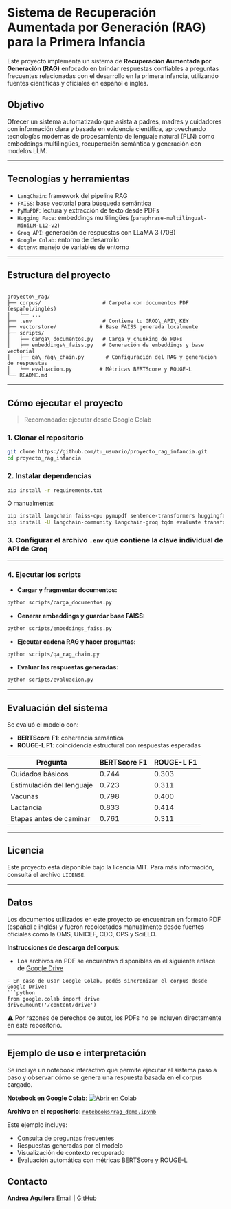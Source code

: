# Sistema de Recuperación Aumentada por Generación (RAG) para la Primera Infancia

Este proyecto implementa un sistema de **Recuperación Aumentada por Generación (RAG)** enfocado en brindar respuestas confiables a preguntas frecuentes relacionadas con el desarrollo en la primera infancia, utilizando fuentes científicas y oficiales en español e inglés.

## Objetivo

Ofrecer un sistema automatizado que asista a padres, madres y cuidadores con información clara y basada en evidencia científica, aprovechando tecnologías modernas de procesamiento de lenguaje natural (PLN) como embeddings multilingües, recuperación semántica y generación con modelos LLM.

---

## Tecnologías y herramientas

- `LangChain`: framework del pipeline RAG
- `FAISS`: base vectorial para búsqueda semántica
- `PyMuPDF`: lectura y extracción de texto desde PDFs
- `Hugging Face`: embeddings multilingües (`paraphrase-multilingual-MiniLM-L12-v2`)
- `Groq API`: generación de respuestas con LLaMA 3 (70B)
- `Google Colab`: entorno de desarrollo
- `dotenv`: manejo de variables de entorno

---

## Estructura del proyecto

```

proyecto\_rag/
├── corpus/                    # Carpeta con documentos PDF (español/inglés)
│   └── ...
├── .env                       # Contiene tu GROQ\_API\_KEY
├── vectorstore/              # Base FAISS generada localmente
├── scripts/
│   ├── carga\_documentos.py   # Carga y chunking de PDFs
│   ├── embeddings\_faiss.py   # Generación de embeddings y base vectorial
│   ├── qa\_rag\_chain.py       # Configuración del RAG y generación de respuestas
│   └── evaluacion.py         # Métricas BERTScore y ROUGE-L
└── README.md

````

---

## Cómo ejecutar el proyecto

> Recomendado: ejecutar desde Google Colab

### 1. Clonar el repositorio
```bash
git clone https://github.com/tu_usuario/proyecto_rag_infancia.git
cd proyecto_rag_infancia
````

### 2. Instalar dependencias

```bash
pip install -r requirements.txt
```

O manualmente:

```bash
pip install langchain faiss-cpu pymupdf sentence-transformers huggingface-hub python-dotenv
pip install -U langchain-community langchain-groq tqdm evaluate transformers
```

### 3. Configurar el archivo `.env` que contiene la clave individual de API de Groq

---

### 4. Ejecutar los scripts

* **Cargar y fragmentar documentos:**

```bash
python scripts/carga_documentos.py
```

* **Generar embeddings y guardar base FAISS:**

```bash
python scripts/embeddings_faiss.py
```

* **Ejecutar cadena RAG y hacer preguntas:**

```bash
python scripts/qa_rag_chain.py
```

* **Evaluar las respuestas generadas:**

```bash
python scripts/evaluacion.py
```

---

## Evaluación del sistema

Se evaluó el modelo con:

* **BERTScore F1**: coherencia semántica
* **ROUGE-L F1**: coincidencia estructural con respuestas esperadas

| Pregunta                  | BERTScore F1 | ROUGE-L F1 |
| ------------------------- | ------------ | ---------- |
| Cuidados básicos          | 0.744        | 0.303      |
| Estimulación del lenguaje | 0.723        | 0.311      |
| Vacunas                   | 0.798        | 0.400      |
| Lactancia                 | 0.833        | 0.414      |
| Etapas antes de caminar   | 0.761        | 0.311      |

---

## Licencia

Este proyecto está disponible bajo la licencia MIT.
Para más información, consultá el archivo `LICENSE`.

---

## Datos

Los documentos utilizados en este proyecto se encuentran en formato PDF (español e inglés) y fueron recolectados manualmente desde fuentes oficiales como la OMS, UNICEF, CDC, OPS y SciELO.

**Instrucciones de descarga del corpus**:

- Los archivos en PDF se encuentran disponibles en el siguiente enlace de [Google Drive](https://drive.google.com/drive/folders/1vHez-UEO0x_IR9VKbglJjmk6Lz9sN7hD?usp=sharing)

````
- En caso de usar Google Colab, podés sincronizar el corpus desde Google Drive:
```python
from google.colab import drive
drive.mount('/content/drive')
````

⚠️ Por razones de derechos de autor, los PDFs no se incluyen directamente en este repositorio.

---

## Ejemplo de uso e interpretación

Se incluye un notebook interactivo que permite ejecutar el sistema paso a paso y observar cómo se genera una respuesta basada en el corpus cargado.

**Notebook en Google Colab**:
[![Abrir en Colab](https://colab.research.google.com/assets/colab-badge.svg)](https://colab.research.google.com/drive/14OIxHXg9nbbCMW3q7m3uYl-p5BGGy9BU?usp=share_link)

**Archivo en el repositorio**:
[`notebooks/rag_demo.ipynb`](notebooks/rag_demo.ipynb)

Este ejemplo incluye:

* Consulta de preguntas frecuentes
* Respuestas generadas por el modelo
* Visualización de contexto recuperado
* Evaluación automática con métricas BERTScore y ROUGE-L

## Contacto

**Andrea Aguilera**
[Email](andream.aguilera.r@gmail.com) | [GitHub](ama388)
